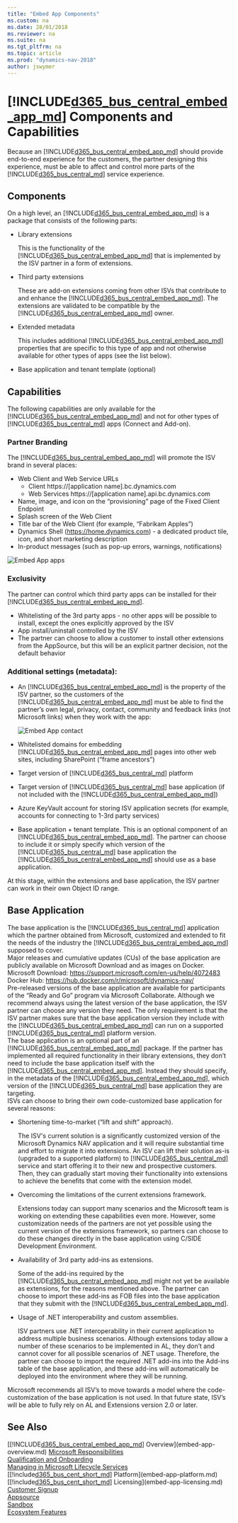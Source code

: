 ```yaml
---
title: "Embed App Components"
ms.custom: na
ms.date: 28/01/2018
ms.reviewer: na
ms.suite: na
ms.tgt_pltfrm: na
ms.topic: article
ms.prod: "dynamics-nav-2018"
author: jswymer
---
```


# [!INCLUDE[d365_bus_central_embed_app_md](../developer/includes/d365_bus_central_embed_app_md.md)] Components and Capabilities
Because an [!INCLUDE[d365_bus_central_embed_app_md](../developer/includes/d365_bus_central_embed_app_md.md)] should provide end-to-end experience for the customers, the partner designing this experience, must be able to affect and control more parts of the [!INCLUDE[d365_bus_central_md](../developer/includes/d365_bus_central_md.md)] service experience.

## Components 
On a high level, an [!INCLUDE[d365_bus_central_embed_app_md](../developer/includes/d365_bus_central_embed_app_md.md)] is a package that consists of the following parts:

-   Library extensions

    This is the functionality of the [!INCLUDE[d365_bus_central_embed_app_md](../developer/includes/d365_bus_central_embed_app_md.md)] that is implemented by the ISV partner in a form of extensions.  
-   Third party extensions 

    These are add-on extensions coming from other ISVs that contribute to and enhance the [!INCLUDE[d365_bus_central_embed_app_md](../developer/includes/d365_bus_central_embed_app_md.md)]. The extensions are validated to be compatible by the [!INCLUDE[d365_bus_central_embed_app_md](../developer/includes/d365_bus_central_embed_app_md.md)] owner.  
-   Extended metadata 

    This includes additional [!INCLUDE[d365_bus_central_embed_app_md](../developer/includes/d365_bus_central_embed_app_md.md)] properties that are specific to this type of app and not otherwise available for other types of apps (see the list below). 
-   Base application and tenant template (optional)  

## Capabilities
The following capabilities are only available for the [!INCLUDE[d365_bus_central_embed_app_md](../developer/includes/d365_bus_central_embed_app_md.md)] and not for other types of [!INCLUDE[d365_bus_central_md](../developer/includes/d365_bus_central_md.md)] apps (Connect and Add-on).

### Partner Branding
The [!INCLUDE[d365_bus_central_embed_app_md](../developer/includes/d365_bus_central_embed_app_md.md)] will promote the ISV brand in several places: 
-   Web Client and Web Service URLs  
    -   Client https://[application name].bc.dynamics.com 
    -   Web Services https://[application name].api.bc.dynamics.com 
-   Name, image, and icon on the “provisioning” page of the Fixed Client Endpoint 
-   Splash screen of the Web Client 
-   Title bar of the Web Client (for example, “Fabrikam Apples”) 
-   Dynamics Shell (https://home.dynamics.com) - a dedicated product tile, icon, and short marketing description 
-   In-product messages (such as pop-up errors, warnings, notifications)


 ![Embed App apps](../media/embed-app-apps.png "Embed App apps")  

### Exclusivity
The partner can control which third party apps can be installed for their [!INCLUDE[d365_bus_central_embed_app_md](../developer/includes/d365_bus_central_embed_app_md.md)].  
-   Whitelisting of the 3rd party apps - no other apps will be possible to install, except the ones explicitly approved by the ISV 
-   App install/uninstall controlled by the ISV 
-   The partner can choose to allow a customer to install other extensions from the AppSource, but this will be an explicit partner decision, not the default behavior 

### Additional settings (metadata): 
-   An [!INCLUDE[d365_bus_central_embed_app_md](../developer/includes/d365_bus_central_embed_app_md.md)] is the property of the ISV partner, so the customers of the [!INCLUDE[d365_bus_central_embed_app_md](../developer/includes/d365_bus_central_embed_app_md.md)] must be able to find the partner’s own legal, privacy, contact, community and feedback links (not Microsoft links) when they work with the app: 

    ![Embed App contact](../media/embed-app-contact.png "Embed App contact")  
 
-   Whitelisted domains for embedding [!INCLUDE[d365_bus_central_embed_app_md](../developer/includes/d365_bus_central_embed_app_md.md)] pages into other web sites, including SharePoint (“frame ancestors”) 
-   Target version of [!INCLUDE[d365_bus_central_md](../developer/includes/d365_bus_central_md.md)] platform 
-   Target version of [!INCLUDE[d365_bus_central_md](../developer/includes/d365_bus_central_md.md)] base application (if not included with the [!INCLUDE[d365_bus_central_embed_app_md](../developer/includes/d365_bus_central_embed_app_md.md)]) 
-   Azure KeyVault account for storing ISV application secrets (for example, accounts for connecting to 1-3rd party services) 
-   Base application + tenant template. This is an optional component of an [!INCLUDE[d365_bus_central_embed_app_md](../developer/includes/d365_bus_central_embed_app_md.md)]. The partner can choose to include it or simply specify which version of the [!INCLUDE[d365_bus_central_md](../developer/includes/d365_bus_central_md.md)] base application the [!INCLUDE[d365_bus_central_embed_app_md](../developer/includes/d365_bus_central_embed_app_md.md)] should use as a base application.

At this stage, within the extensions and base application, the ISV partner can work in their own Object ID range. 

## Base Application 
The base application is the [!INCLUDE[d365_bus_central_md](../developer/includes/d365_bus_central_md.md)] application which the partner obtained from Microsoft, customized and extended to fit the needs of the industry the [!INCLUDE[d365_bus_central_embed_app_md](../developer/includes/d365_bus_central_embed_app_md.md)] supposed to cover.  
Major releases and cumulative updates (CUs) of the base application are publicly available on Microsoft Download and as images on Docker. 
Microsoft Download: https://support.microsoft.com/en-us/help/4072483 
Docker Hub: https://hub.docker.com/r/microsoft/dynamics-nav/  
Pre-released versions of the base application are available for participants of the “Ready and Go” program via Microsoft Collaborate. 
Although we recommend always using the latest version of the base application, the ISV partner can choose any version they need. The only requirement is that the ISV partner makes sure that the base application version they include with the [!INCLUDE[d365_bus_central_embed_app_md](../developer/includes/d365_bus_central_embed_app_md.md)] can run on a supported [!INCLUDE[d365_bus_central_md](../developer/includes/d365_bus_central_md.md)] platform version.  
The base application is an optional part of an [!INCLUDE[d365_bus_central_embed_app_md](../developer/includes/d365_bus_central_embed_app_md.md)] package. If the partner has implemented all required functionality in their library extensions, they don’t need to include the base application itself with the [!INCLUDE[d365_bus_central_embed_app_md](../developer/includes/d365_bus_central_embed_app_md.md)]. Instead they should specify, in the metadata of the [!INCLUDE[d365_bus_central_embed_app_md](../developer/includes/d365_bus_central_embed_app_md.md)], which version of the [!INCLUDE[d365_bus_central_md](../developer/includes/d365_bus_central_md.md)] base application they are targeting.  
ISVs can choose to bring their own code-customized base application for several reasons: 
-   Shortening time-to-market (“lift and shift” approach).

    The ISV's current solution is a significantly customized version of the Microsoft Dynamics NAV application and it will require substantial time and effort to migrate it into extensions. An ISV can lift their solution as-is (upgraded to a supported platform) to [!INCLUDE[d365_bus_central_md](../developer/includes/d365_bus_central_md.md)] service and start offering it to their new and prospective customers. Then, they can gradually start moving their functionality into extensions to achieve the benefits that come with the extension model.  
-   Overcoming the limitations of the current extensions framework.

    Extensions today can support many scenarios and the Microsoft team is working on extending these capabilities even more. However, some customization needs of the partners are not yet possible using the current version of the extensions framework, so partners can choose to do these changes directly in the base application using C/SIDE Development Environment.  
-   Availability of 3rd party add-ins as extensions.

    Some of the add-ins required by the [!INCLUDE[d365_bus_central_embed_app_md](../developer/includes/d365_bus_central_embed_app_md.md)] might not yet be available as extensions, for the reasons mentioned above. The partner can choose to import these add-ins as FOB files into the base application that they submit with the [!INCLUDE[d365_bus_central_embed_app_md](../developer/includes/d365_bus_central_embed_app_md.md)].   
-   Usage of .NET interoperability and custom assemblies.

    ISV partners use .NET interoperability in their current application to address multiple business scenarios. Although extensions today allow a number of these scenarios to be implemented in AL, they don’t and cannot cover for all possible scenarios of .NET usage. Therefore, the partner can choose to import the required .NET add-ins into the Add-ins table of the base application, and these add-ins will automatically be deployed into the environment where they will be running.

Microsoft recommends all ISV’s to move towards a model where the code-customization of the base application is not used. In that future state, ISV’s will be able to fully rely on AL and Extensions version 2.0 or later.  
 
## See Also  
[[!INCLUDE[d365_bus_central_embed_app_md](../developer/includes/d365_bus_central_embed_app_md.md)] Overview](embed-app-overview.md) 
[Microsoft Responsibilities](embed-app-microsoft-responsibilities.md)   
[Qualification and Onboarding](embed-app-qualifications-onboarding.md)  
[Managing in Microsoft Lifecycle Services](embed-app-lifecycle-services.md) 
[[!include[d365_bus_cent_short_md](../developer/includes/d365_bus_cent_short_md.md)] Platform](embed-app-platform.md)  
[[!include[d365_bus_cent_short_md](../developer/includes/d365_bus_cent_short_md.md)] Licensing](embed-app-licensing.md)  
[Customer Signup](embed-app-customer-signup.md)  
[Appsource](embed-app-appsource.md)  
[Sandbox](embed-app-sandbox.md)  
[Ecosystem Features](embed-app-ecosystem.md)  